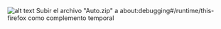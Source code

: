 ![alt text](https://addons.mozilla.org/user-media/addon_icons/2829/2829148-128.png?modified=b49868da)
Subir el archivo "Auto.zip" a about:debugging#/runtime/this-firefox como complemento temporal
